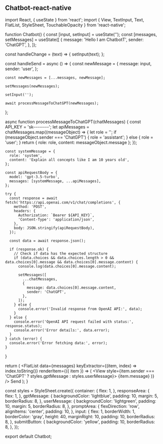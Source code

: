 ## Chatbot-react-native


import React, { useState } from 'react';
import { View, TextInput, Text, FlatList, StyleSheet, TouchableOpacity } from 'react-native';

function Chatbot() {
  const [input, setInput] = useState('');
  const [messages, setMessages] = useState([
    {
      message: 'Hello I am ChatbotT',
      sender: 'ChatGPT',
    },
  ]);

  const handleChange = (text) => {
    setInput(text);
  };

  const handleSend = async () => {
    const newMessage = {
      message: input,
      sender: 'user',
    };

    const newMessages = [...messages, newMessage];

    setMessages(newMessages);

    setInput('');

    await processMessageToChatGPT(newMessages);
  };

  async function processMessageToChatGPT(chatMessages) {
    const API_KEY = 'sk--------';
    let apiMessages = chatMessages.map((messageObject) => {
      let role = '';
      if (messageObject.sender === 'ChatGPT') {
        role = 'assistant';
      } else {
        role = 'user';
      }
      return { role: role, content: messageObject.message };
    });
  
    const systemMessage = {
      role: 'system',
      content: 'Explain all concepts like I am 10 years old',
    };
  
    const apiRequestBody = {
      model: 'gpt-3.5-turbo',
      messages: [systemMessage, ...apiMessages],
    };
  
    try {
      const response = await fetch('https://api.openai.com/v1/chat/completions', {
        method: 'POST',
        headers: {
          Authorization: `Bearer ${API_KEY}`,
          'Content-Type': 'application/json',
        },
        body: JSON.stringify(apiRequestBody),
      });
  
      const data = await response.json();
  
      if (response.ok) {
        // Check if data has the expected structure
        if (data.choices && data.choices.length > 0 && data.choices[0].message && data.choices[0].message.content) {
          console.log(data.choices[0].message.content);
  
          setMessages([
            ...chatMessages,
            {
              message: data.choices[0].message.content,
              sender: 'ChatGPT',
            },
          ]);
        } else {
          console.error('Invalid response from OpenAI API:', data);
        }
      } else {
        console.error('OpenAI API request failed with status:', response.status);
        console.error('Error details:', data.error);
      }
    } catch (error) {
      console.error('Error fetching data:', error);
    }
  }
  

  return (
    <View style={styles.container}>
      <View style={styles.responseArea}>
        <FlatList
          data={messages}
          keyExtractor={(item, index) => index.toString()}
          renderItem={({ item }) => (
            <View style={item.sender === 'ChatGPT' ? styles.gptMessage : styles.userMessage}>
              <Text>{item.message}</Text>
            </View>
          )}
        />
      </View>
      <View style={styles.promptArea}>
        <TextInput
          style={styles.input}
          placeholder="Send a message..."
          value={input}
          onChangeText={handleChange}
        />
        <TouchableOpacity style={styles.submitButton} onPress={handleSend}>
          <Text>Send</Text>
        </TouchableOpacity>
      </View>
    </View>
  );
}

const styles = StyleSheet.create({
  container: {
    flex: 1,
  },
  responseArea: {
    flex: 1,
  },
  gptMessage: {
    backgroundColor: 'lightblue',
    padding: 10,
    margin: 5,
    borderRadius: 8,
  },
  userMessage: {
    backgroundColor: 'lightgreen',
    padding: 10,
    margin: 5,
    borderRadius: 8,
  },
  promptArea: {
    flexDirection: 'row',
    alignItems: 'center',
    padding: 10,
  },
  input: {
    flex: 1,
    borderWidth: 1,
    borderColor: 'gray',
    height: 40,
    marginRight: 10,
    padding: 10,
    borderRadius: 8,
  },
  submitButton: {
    backgroundColor: 'yellow',
    padding: 10,
    borderRadius: 8,
  },
});

export default Chatbot;


